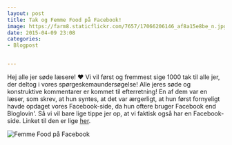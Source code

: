 ```yaml
---
layout: post
title: Tak og Femme Food på Facebook!
image: https://farm8.staticflickr.com/7657/17066206146_af8a15e8be_n.jpg
date: 2015-04-09 23:08
categories:
- Blogpost


---
```

Hej alle jer søde læsere! ♥ 
Vi vil først og fremmest sige 1000 tak til alle jer, der deltog i vores spørgeskemaundersøgelse! Alle jeres søde og konstruktive kommentarer er kommet til efterretning! En af dem var en læser, som skrev, at hun syntes, at det var ærgerligt, at hun først fornyeligt havde opdaget vores Facebook-side, da hun oftere bruger Facebook end Bloglovin'. 
Så vi vil bare lige tippe jer op, at vi faktisk også har en Facebook-side. Linket til den er lige [her](https://www.facebook.com/femmefood).

![Femme Food på Facebook](https://farm8.staticflickr.com/7657/17066206146_af8a15e8be_z.jpg) 